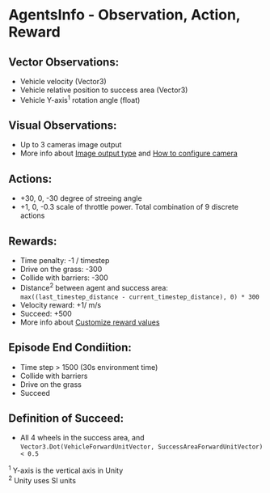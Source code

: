 # AgentsInfo - Observation, Action, Reward

## Vector Observations:
* Vehicle velocity (Vector3)
* Vehicle relative position to success area (Vector3)
* Vehicle Y-axis<sup>1</sup> rotation angle (float)

## Visual Observations:
* Up to 3 cameras image output
* More info about [Image output type](ML-ImageSynthesis.md) and [How to configure camera](Setup-Configuration-Files.md#environment-config)

## Actions:
* +30, 0, -30 degree of streeing angle 
* +1, 0, -0.3 scale of throttle power.
Total combination of 9 discrete actions

## Rewards:
* Time penalty: -1 / timestep
* Drive on the grass: -300
* Collide with barriers: -300
* Distance<sup>2</sup> between agent and success area:<br> 
  ```max((last_timestep_distance - current_timestep_distance), 0) * 300```
* Velocity reward: +1/ m/s 
* Succeed: +500
* More info about [Customize reward values](Setup-Configuration-Files.md#environment-config)

## Episode End Condiition:
* Time step > 1500 (30s environment time)
* Collide with barriers
* Drive on the grass
* Succeed

## Definition of Succeed:
* All 4 wheels in the success area, and 
```Vector3.Dot(VehicleForwardUnitVector, SuccessAreaForwardUnitVector) < 0.5```



<sup>1</sup> Y-axis is the vertical axis in Unity<br>
<sup>2</sup> Unity uses SI units<br>

